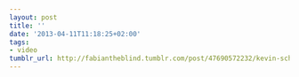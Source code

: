 ```yaml
---
layout: post
title: ''
date: '2013-04-11T11:18:25+02:00'
tags:
- video
tumblr_url: http://fabiantheblind.tumblr.com/post/47690572232/kevin-schires-saz-probably-the-coolest-new
---
```

